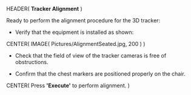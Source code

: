 HEADER( __Tracker Alignment__ )

Ready to perform the alignment procedure for the 3D tracker:

- Verify that the equipment is installed as shown:

CENTER( IMAGE( Pictures/AlignmentSeated.jpg, 200 ) )

- Check that the field of view of the tracker cameras is free of obstructions.

- Confirm that the chest markers are positioned properly on the chair.
 
CENTER( Press __'Execute'__ to perform alignment. )

